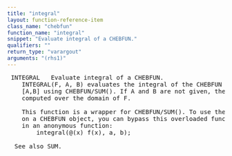 ```yaml
---
title: "integral"
layout: function-reference-item
class_name: "chebfun"
function_name: "integral"
snippet: "Evaluate integral of a CHEBFUN."
qualifiers: ""
return_type: "varargout"
arguments: "(rhs1)"
---
```


<pre class="help-text"> INTEGRAL   Evaluate integral of a CHEBFUN.
    INTEGRAL(F, A, B) evaluates the integral of the CHEBFUN F over the interval
    [A,B] using CHEBFUN/SUM(). If A and B are not given, the integral is
    computed over the domain of F.
 
    This function is a wrapper for CHEBFUN/SUM(). To use the original INTEGRAL()
    on a CHEBFUN object, you can bypass this overloaded function by wrapping it
    in an anonymous function:
        integral(@(x) f(x), a, b);
 
  See also SUM.
</pre>
